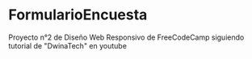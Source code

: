 # FormularioEncuesta
Proyecto n°2 de Diseño Web Responsivo de FreeCodeCamp siguiendo tutorial de "DwinaTech" en youtube
